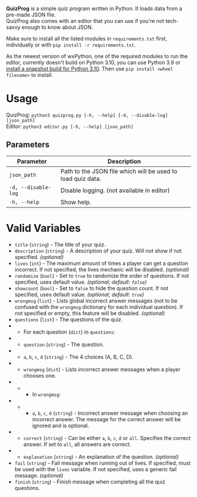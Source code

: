 **QuizProg** is a simple quiz program written in Python. It loads data from a pre-made JSON file.  
QuizProg also comes with an editor that you can use if you're not tech-savvy enough to know about JSON.

Make sure to install all the listed modules in `requirements.txt` first, individually or with `pip install -r requirements.txt`.

As the newest version of wxPython, one of the required modules to run the editor, currently doesn't build on Python 3.10, you can use Python 3.9 or [install a snapshot build for Python 3.10](https://wxpython.org/Phoenix/snapshot-builds/wxPython-4.1.2a1.dev5434+7d45ee6a-cp310-cp310-win_amd64.whl). Then use `pip install <wheel filename>` to install.

# Usage
QuizProg: `python3 quizprog.py [-h, --help] [-d, --disable-log] [json_path]`  
Editor: `python3 editor.py [-h, --help] [json_path]`

## Parameters
| Parameter | Description |
|--|--|
| `json_path` | Path to the JSON file which will be used to load quiz data. |
| `-d, --disable-log` | Disable logging. (not available in editor) |
| `-h, --help` | Show help. |

# Valid Variables
- `title` (`string`) - The title of your quiz.
- `description` (`string`) - A description of your quiz. Will not show if not specified. *(optional)*
- `lives` (`int`) - The maximum amount of times a player can get a question incorrect. If not specified, the lives mechanic will be disabled. *(optional)*
- `randomize` (`bool`) - Set to `true` to randomize the order of questions. If not specified, uses default value. *(optional; default: `false`)*
- `showcount` (`bool`) - Set to `false` to hide the question count. If not specified, uses default value. *(optional; default: `true`)*
- `wrongmsg` (`list`) - Lists global incorrect answer messages (not to be confused with the `wrongmsg` dictionary for each individual question). If not specified or empty, this feature will be disabled. *(optional)*
- `questions` (`list`) - The questions of the quiz.
- - For each question (`dict`) in `questions`:
- - `question` (`string`) - The question.
- - `a`, `b`, `c`, `d` (`string`) - The 4 choices (A, B, C, D).
- - `wrongmsg` (`dict`) - Lists incorrect answer messages when a player chooses one.
- - - In `wrongmsg`:
- - - `a`, `b`, `c`, `d` (`string`) - Incorrect answer message when choosing an incorrect answer. The message for the correct answer will be ignored and is optional.
- - `correct` (`string`) - Can be either `a`, `b`, `c`, `d` or `all`. Specifies the correct answer. If set to `all`, all answers are correct.
- - `explanation` (`string`) - An explanation of the question. *(optional)*
- `fail` (`string`) - Fail message when running out of lives. If specified, must be used with the `lives` variable. If not specified, uses a generic fail message. *(optional)*
- `finish` (`string`) - Finish message when completing all the quiz questions.
